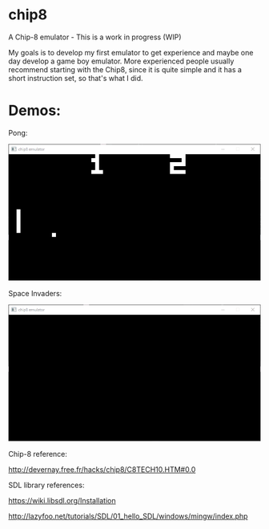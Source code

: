 # chip8
A Chip-8 emulator - This is a work in progress (WIP)

My goals is to develop my first emulator to get experience and maybe one day develop a game boy emulator. More experienced people usually recommend starting with the Chip8, since it is quite simple and it has a short instruction set, so that's what I did.

# Demos:

Pong:

![](https://github.com/vitorroriz/chip8/blob/main/pong.gif)

Space Invaders:

![](https://github.com/vitorroriz/chip8/blob/main/spaceinvaders.gif)

Chip-8 reference:

http://devernay.free.fr/hacks/chip8/C8TECH10.HTM#0.0


SDL library references:


https://wiki.libsdl.org/Installation

http://lazyfoo.net/tutorials/SDL/01_hello_SDL/windows/mingw/index.php
